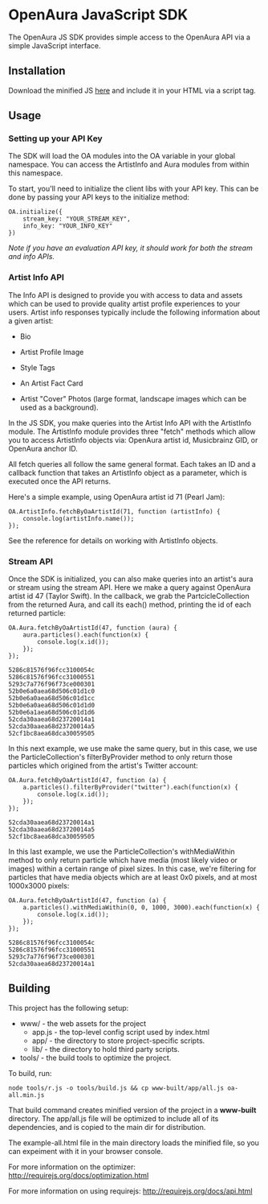 # OpenAura JavaScript SDK

The OpenAura JS SDK provides simple access to the OpenAura API via a
simple JavaScript interface.

## Installation

Download the minified JS
[here](https://github.com/openaura/api-docs/blob/deanh/js/javascript/oa-all.min.js) and include
it in your HTML via a script tag.

## Usage

### Setting up your API Key

The SDK will load the OA modules into the OA variable in your global
namespace. You can access the ArtistInfo and Aura modules from within
this namespace.

To start, you'll need to initialize the client libs with your API
key. This can be done by passing your API keys to the initialize
method:

    OA.initialize({
        stream_key: "YOUR_STREAM_KEY",
        info_key: "YOUR_INFO_KEY"
    })

*Note if you have an evaluation API key, it should work for both the
 stream and info APIs.*

### Artist Info API

The Info API is designed to provide you with access to data and assets
which can be used to provide quality artist profile experiences to
your users. Artist info responses typically include the following
information about a given artist:

* Bio

* Artist Profile Image

* Style Tags

* An Artist Fact Card

* Artist "Cover" Photos (large format, landscape images which can be used as a background).

In the JS SDK, you make queries into the Artist Info API with the
ArtistInfo module. The ArtistInfo module provides three "fetch"
methods which allow you to access ArtistInfo objects via: OpenAura
artist id, Musicbrainz GID, or OpenAura anchor ID.

All fetch queries all follow the same general format. Each takes an ID
and a callback function that takes an ArtistInfo object as a
parameter, which is executed once the API returns.

Here's a simple example, using OpenAura artist id 71 (Pearl Jam):

    OA.ArtistInfo.fetchByOaArtistId(71, function (artistInfo) {
        console.log(artistInfo.name());
    });

See the reference for details on working with ArtistInfo objects.

### Stream API

Once the SDK is initialized, you can also make queries into an
artist's aura or stream using the stream API. Here we make a query
against OpenAura artist id 47 (Taylor Swift). In the callback, we grab
the PartcicleCollection from the returned Aura, and call its each()
method, printing the id of each returned particle:

    OA.Aura.fetchByOaArtistId(47, function (aura) {
        aura.particles().each(function(x) {
            console.log(x.id());
        });
    });

    5286c81576f96fcc3100054c
    5286c81576f96fcc31000551
    5293c7a776f96f73ce000301
    52b0e6a0aea68d506c01d1c0
    52b0e6a0aea68d506c01d1cc
    52b0e6a0aea68d506c01d1d0
    52b0e6a1aea68d506c01d1d6
    52cda30aaea68d23720014a1
    52cda30aaea68d23720014a5
    52cf1bc8aea68dca30059505

In this next example, we use make the same query, but in this case, we
use the ParticleCollection's filterByProvider method to only return
those particles which origined from the artist's Twitter account:

    OA.Aura.fetchByOaArtistId(47, function (a) {
        a.particles().filterByProvider("twitter").each(function(x) {
            console.log(x.id());
        });
    });

    52cda30aaea68d23720014a1
    52cda30aaea68d23720014a5
    52cf1bc8aea68dca30059505 

In this last example, we use the ParticleCollection's withMediaWithin
method to only return particle which have media (most likely video or
images) within a certain range of pixel sizes. In this case, we're
filtering for particles that have media objects which are at least 0x0
pixels, and at most 1000x3000 pixels:

    OA.Aura.fetchByOaArtistId(47, function (a) {
        a.particles().withMediaWithin(0, 0, 1000, 3000).each(function(x) {
            console.log(x.id());
        });
    });

    5286c81576f96fcc3100054c
    5286c81576f96fcc31000551
    5293c7a776f96f73ce000301
    52cda30aaea68d23720014a1

## Building

This project has the following setup:

* www/ - the web assets for the project
    * app.js - the top-level config script used by index.html
    * app/ - the directory to store project-specific scripts.
    * lib/ - the directory to hold third party scripts.
* tools/ - the build tools to optimize the project.

To build, run:

    node tools/r.js -o tools/build.js && cp www-built/app/all.js oa-all.min.js

That build command creates minified version of the project in a
**www-built** directory. The app/all.js file will be optimized to
include all of its dependencies, and is copied to the main dir for
distribution.

The example-all.html file in the main directory loads the minified
file, so you can expeiment with it in your browser console.

For more information on the optimizer:
http://requirejs.org/docs/optimization.html

For more information on using requirejs:
http://requirejs.org/docs/api.html
